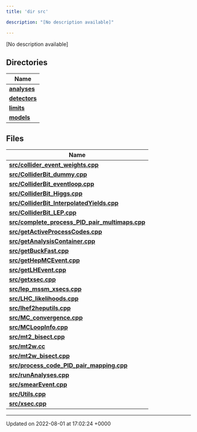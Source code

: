 ```yaml
---
title: 'dir src'

description: "[No description available]"

---
```







[No description available]

## Directories

| Name           |
| -------------- |
| **[analyses](/documentation/code/files/dir_ebf4efc09232e9b3baff73345d00af17/#dir-analyses)**  |
| **[detectors](/documentation/code/files/dir_ec0001d0a47d8f5e87814a0c290a00e6/#dir-detectors)**  |
| **[limits](/documentation/code/files/dir_43317e43f0d2f00527788176b6ed19bf/#dir-limits)**  |
| **[models](/documentation/code/files/dir_6a2ef1661f87480de03fb9e3f0a6d5bc/#dir-models)**  |

## Files

| Name           |
| -------------- |
| **[src/collider_event_weights.cpp](/documentation/code/files/collider__event__weights_8cpp/#file-collider-event-weights.cpp)**  |
| **[src/ColliderBit_dummy.cpp](/documentation/code/files/colliderbit__dummy_8cpp/#file-colliderbit-dummy.cpp)**  |
| **[src/ColliderBit_eventloop.cpp](/documentation/code/files/colliderbit__eventloop_8cpp/#file-colliderbit-eventloop.cpp)**  |
| **[src/ColliderBit_Higgs.cpp](/documentation/code/files/colliderbit__higgs_8cpp/#file-colliderbit-higgs.cpp)**  |
| **[src/ColliderBit_InterpolatedYields.cpp](/documentation/code/files/colliderbit__interpolatedyields_8cpp/#file-colliderbit-interpolatedyields.cpp)**  |
| **[src/ColliderBit_LEP.cpp](/documentation/code/files/colliderbit__lep_8cpp/#file-colliderbit-lep.cpp)**  |
| **[src/complete_process_PID_pair_multimaps.cpp](/documentation/code/files/complete__process__pid__pair__multimaps_8cpp/#file-complete-process-pid-pair-multimaps.cpp)**  |
| **[src/getActiveProcessCodes.cpp](/documentation/code/files/getactiveprocesscodes_8cpp/#file-getactiveprocesscodes.cpp)**  |
| **[src/getAnalysisContainer.cpp](/documentation/code/files/getanalysiscontainer_8cpp/#file-getanalysiscontainer.cpp)**  |
| **[src/getBuckFast.cpp](/documentation/code/files/getbuckfast_8cpp/#file-getbuckfast.cpp)**  |
| **[src/getHepMCEvent.cpp](/documentation/code/files/gethepmcevent_8cpp/#file-gethepmcevent.cpp)**  |
| **[src/getLHEvent.cpp](/documentation/code/files/getlhevent_8cpp/#file-getlhevent.cpp)**  |
| **[src/getxsec.cpp](/documentation/code/files/getxsec_8cpp/#file-getxsec.cpp)**  |
| **[src/lep_mssm_xsecs.cpp](/documentation/code/files/lep__mssm__xsecs_8cpp/#file-lep-mssm-xsecs.cpp)**  |
| **[src/LHC_likelihoods.cpp](/documentation/code/files/lhc__likelihoods_8cpp/#file-lhc-likelihoods.cpp)**  |
| **[src/lhef2heputils.cpp](/documentation/code/files/lhef2heputils_8cpp/#file-lhef2heputils.cpp)**  |
| **[src/MC_convergence.cpp](/documentation/code/files/mc__convergence_8cpp/#file-mc-convergence.cpp)**  |
| **[src/MCLoopInfo.cpp](/documentation/code/files/mcloopinfo_8cpp/#file-mcloopinfo.cpp)**  |
| **[src/mt2_bisect.cpp](/documentation/code/files/mt2__bisect_8cpp/#file-mt2-bisect.cpp)**  |
| **[src/mt2w.cc](/documentation/code/files/mt2w_8cc/#file-mt2w.cc)**  |
| **[src/mt2w_bisect.cpp](/documentation/code/files/mt2w__bisect_8cpp/#file-mt2w-bisect.cpp)**  |
| **[src/process_code_PID_pair_mapping.cpp](/documentation/code/files/process__code__pid__pair__mapping_8cpp/#file-process-code-pid-pair-mapping.cpp)**  |
| **[src/runAnalyses.cpp](/documentation/code/files/runanalyses_8cpp/#file-runanalyses.cpp)**  |
| **[src/smearEvent.cpp](/documentation/code/files/smearevent_8cpp/#file-smearevent.cpp)**  |
| **[src/Utils.cpp](/documentation/code/files/utils_8cpp/#file-utils.cpp)**  |
| **[src/xsec.cpp](/documentation/code/files/xsec_8cpp/#file-xsec.cpp)**  |






-------------------------------

Updated on 2022-08-01 at 17:02:24 +0000
